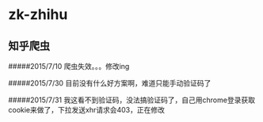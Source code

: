 # zk-zhihu
知乎爬虫
---------------
#####2015/7/10 爬虫失效。。。修改ing

#####2015/7/30 目前没有什么好方案啊，难道只能手动验证码了

#####2015/7/31 我这看不到验证码，没法搞验证码了，自己用chrome登录获取cookie来做了，下拉发送xhr请求会403，正在修改
